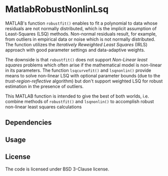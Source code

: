 # MatlabRobustNonlinLsq

MATLAB's function `robustfit()` enables to fit a polynomial to data whose residuals are not normally distributed, which is the implicit assumption of Least-Squares (LSQ) methods. Non-normal residuals result, for example, from outliers in empirical data or noise which is not normally distributed. The function utilizes the *Iteratively Reweighted Least Squares* (IRLS) approach with good parameter settings and data-adaptive weights.

The downside is that `robustfit()` does not support *Non-Linear least squares* problems which often arise if the mathematical model is non-linear in its parameters. The function `lsqcurvefit()` and `lsqnonlin()` provide means to solve non-linear LSQ with optional parameter bounds (due to the *trust-region-reflective* algorithm) but don't support weighted LSQ for robust estimation in the presence of outliers.

This MATLAB function is intended to give the best of both worlds, i.e. combine methods of `robustfit()` and `lsqnonlin()` to accomplish robust non-linear least squares calculations

## Dependencies

## Usage

## License

The code is licensed under BSD 3-Clause license.
